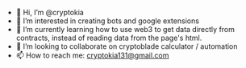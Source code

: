 - 👋 Hi, I’m @cryptokia
- 👀 I’m interested in creating bots and google extensions
- 🌱 I’m currently learning how to use web3 to get data directly from contracts, instead of reading data from the page's html.
- 💞️ I’m looking to collaborate on cryptoblade calculator / automation
- 📫 How to reach me: cryptokia131@gmail.com

<!---
cryptokia/cryptokia is a ✨ special ✨ repository because its `README.md` (this file) appears on your GitHub profile.
You can click the Preview link to take a look at your changes.
--->
